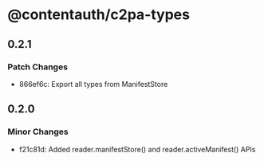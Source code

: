 # @contentauth/c2pa-types

## 0.2.1

### Patch Changes

- 866ef6c: Export all types from ManifestStore

## 0.2.0

### Minor Changes

- f21c81d: Added reader.manifestStore() and reader.activeManifest() APIs
